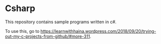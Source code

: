 # Csharp
This repository contains sample programs written in c#.

To use this, go to https://learnwithhaina.wordpress.com/2018/09/20/trying-out-my-c-projects-from-github/#more-311.
